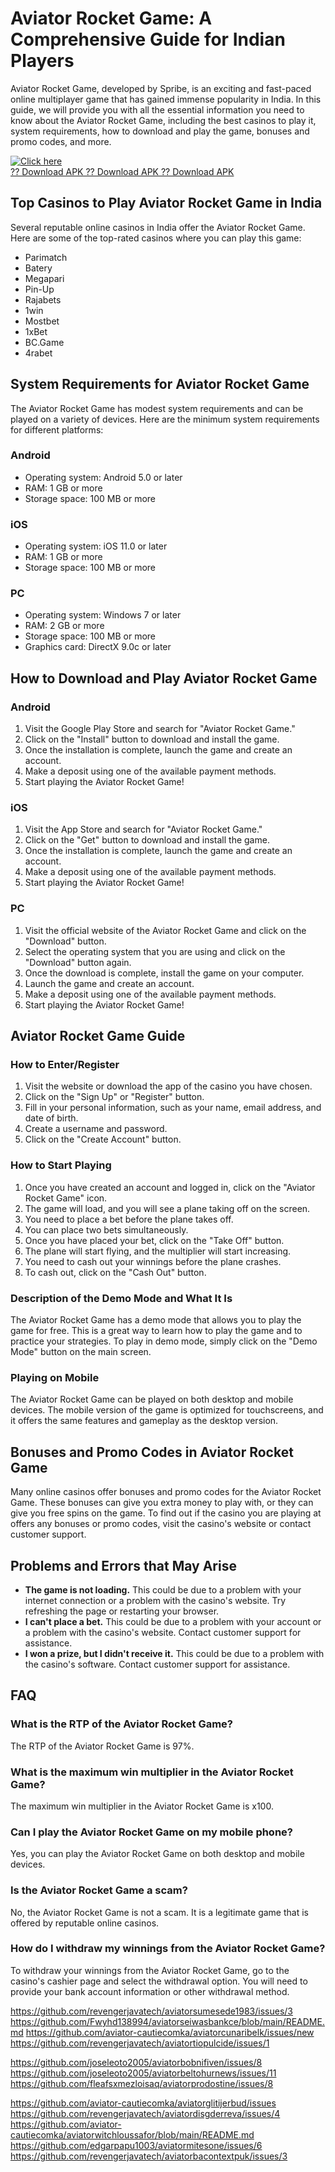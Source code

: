 # Aviator Rocket Game: A Comprehensive Guide for Indian Players

Aviator Rocket Game, developed by Spribe, is an exciting and fast-paced
online multiplayer game that has gained immense popularity in India. In
this guide, we will provide you with all the essential information you
need to know about the Aviator Rocket Game, including the best casinos
to play it, system requirements, how to download and play the game,
bonuses and promo codes, and more.

[![Click
here](https://readscoops.com/wp-content/uploads/2023/03/Readscoop-aviator-1-1.jpg)](https://traff.sbs/deff?key=aviator+rocket+game)\
[?? Download APK ?? Download APK ?? Download
APK](https://traff.sbs/deff?key=aviator+rocket+game)

## Top Casinos to Play Aviator Rocket Game in India

Several reputable online casinos in India offer the Aviator Rocket Game.
Here are some of the top-rated casinos where you can play this game:

-   Parimatch
-   Batery
-   Megapari
-   Pin-Up
-   Rajabets
-   1win
-   Mostbet
-   1xBet
-   BC.Game
-   4rabet

## System Requirements for Aviator Rocket Game

The Aviator Rocket Game has modest system requirements and can be played
on a variety of devices. Here are the minimum system requirements for
different platforms:

### Android

-   Operating system: Android 5.0 or later
-   RAM: 1 GB or more
-   Storage space: 100 MB or more

### iOS

-   Operating system: iOS 11.0 or later
-   RAM: 1 GB or more
-   Storage space: 100 MB or more

### PC

-   Operating system: Windows 7 or later
-   RAM: 2 GB or more
-   Storage space: 100 MB or more
-   Graphics card: DirectX 9.0c or later

## How to Download and Play Aviator Rocket Game

### Android

1.  Visit the Google Play Store and search for "Aviator Rocket
    Game."
2.  Click on the "Install" button to download and install the
    game.
3.  Once the installation is complete, launch the game and create an
    account.
4.  Make a deposit using one of the available payment methods.
5.  Start playing the Aviator Rocket Game!

### iOS

1.  Visit the App Store and search for "Aviator Rocket Game."
2.  Click on the "Get" button to download and install the game.
3.  Once the installation is complete, launch the game and create an
    account.
4.  Make a deposit using one of the available payment methods.
5.  Start playing the Aviator Rocket Game!

### PC

1.  Visit the official website of the Aviator Rocket Game and click on
    the "Download" button.
2.  Select the operating system that you are using and click on the
    "Download" button again.
3.  Once the download is complete, install the game on your computer.
4.  Launch the game and create an account.
5.  Make a deposit using one of the available payment methods.
6.  Start playing the Aviator Rocket Game!

## Aviator Rocket Game Guide

### How to Enter/Register

1.  Visit the website or download the app of the casino you have chosen.
2.  Click on the "Sign Up" or "Register" button.
3.  Fill in your personal information, such as your name, email address,
    and date of birth.
4.  Create a username and password.
5.  Click on the "Create Account" button.

### How to Start Playing

1.  Once you have created an account and logged in, click on the
    "Aviator Rocket Game" icon.
2.  The game will load, and you will see a plane taking off on the
    screen.
3.  You need to place a bet before the plane takes off.
4.  You can place two bets simultaneously.
5.  Once you have placed your bet, click on the "Take Off" button.
6.  The plane will start flying, and the multiplier will start
    increasing.
7.  You need to cash out your winnings before the plane crashes.
8.  To cash out, click on the "Cash Out" button.

### Description of the Demo Mode and What It Is

The Aviator Rocket Game has a demo mode that allows you to play the game
for free. This is a great way to learn how to play the game and to
practice your strategies. To play in demo mode, simply click on the
"Demo Mode" button on the main screen.

### Playing on Mobile

The Aviator Rocket Game can be played on both desktop and mobile
devices. The mobile version of the game is optimized for touchscreens,
and it offers the same features and gameplay as the desktop version.

## Bonuses and Promo Codes in Aviator Rocket Game

Many online casinos offer bonuses and promo codes for the Aviator Rocket
Game. These bonuses can give you extra money to play with, or they can
give you free spins on the game. To find out if the casino you are
playing at offers any bonuses or promo codes, visit the casino\'s
website or contact customer support.

## Problems and Errors that May Arise

-   **The game is not loading.** This could be due to a problem with
    your internet connection or a problem with the casino\'s website.
    Try refreshing the page or restarting your browser.
-   **I can\'t place a bet.** This could be due to a problem with your
    account or a problem with the casino\'s website. Contact customer
    support for assistance.
-   **I won a prize, but I didn\'t receive it.** This could be due to a
    problem with the casino\'s software. Contact customer support for
    assistance.

## FAQ

### What is the RTP of the Aviator Rocket Game?

The RTP of the Aviator Rocket Game is 97%.

### What is the maximum win multiplier in the Aviator Rocket Game?

The maximum win multiplier in the Aviator Rocket Game is x100.

### Can I play the Aviator Rocket Game on my mobile phone?

Yes, you can play the Aviator Rocket Game on both desktop and mobile
devices.

### Is the Aviator Rocket Game a scam?

No, the Aviator Rocket Game is not a scam. It is a legitimate game that
is offered by reputable online casinos.

### How do I withdraw my winnings from the Aviator Rocket Game?

To withdraw your winnings from the Aviator Rocket Game, go to the
casino\'s cashier page and select the withdrawal option. You will need
to provide your bank account information or other withdrawal method.

https://github.com/revengerjavatech/aviatorsumesede1983/issues/3
https://github.com/Fwyhd138994/aviatorseiwasbankce/blob/main/README.md
https://github.com/aviator-cautiecomka/aviatorcunaribelk/issues/new
https://github.com/revengerjavatech/aviatortiopulcide/issues/1

https://github.com/joseleoto2005/aviatorbobnifiven/issues/8
https://github.com/joseleoto2005/aviatorbeltohurnews/issues/11
https://github.com/fleafsxmezloisaq/aviatorprodostine/issues/8

https://github.com/aviator-cautiecomka/aviatorglitijerbud/issues
https://github.com/revengerjavatech/aviatordisgderreva/issues/4
https://github.com/aviator-cautiecomka/aviatorwitchloussafor/blob/main/README.md
https://github.com/edgarpapu1003/aviatormitesone/issues/6
https://github.com/revengerjavatech/aviatorbacontextpuk/issues/3
